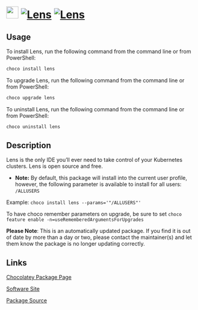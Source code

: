 # <img src="https://rawcdn.githack.com/virtualex-itv/chocolatey-packages/1f7b6b334898ed930db76bf701e3b59d3b61faf0/icons/lens.png" width="32" height="32"/> [![Lens](https://img.shields.io/chocolatey/v/lens.svg?label=Lens)](https://community.chocolatey.org/packages/lens) [![Lens](https://img.shields.io/chocolatey/dt/lens.svg)](https://community.chocolatey.org/packages/lens)

## Usage

To install Lens, run the following command from the command line or from PowerShell:

```powershell
choco install lens
```

To upgrade Lens, run the following command from the command line or from PowerShell:

```powershell
choco upgrade lens
```

To uninstall Lens, run the following command from the command line or from PowerShell:

```powershell
choco uninstall lens
```

## Description

Lens is the only IDE you’ll ever need to take control of your Kubernetes clusters.  Lens is open source and free.

* **Note:** By default, this package will install into the current user profile, however, the following parameter is available to install for all users: `/ALLUSERS`

Example: `choco install lens --params='"/ALLUSERS"'`

To have choco remember parameters on upgrade, be sure to set `choco feature enable -n=useRememberedArgumentsForUpgrades`

**Please Note**: This is an automatically updated package. If you find it is
out of date by more than a day or two, please contact the maintainer(s) and
let them know the package is no longer updating correctly.

## Links

[Chocolatey Package Page](https://community.chocolatey.org/packages/lens)

[Software Site](https://k8slens.dev/)

[Package Source](https://github.com/virtualex-itv/chocolatey-packages/tree/master/automatic/lens)
